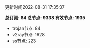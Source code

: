 更新时间2022-08-31 17:35:37

**总订阅: 64**
**总节点: 9338**
**有效节点: 1935**
- trojan节点: 84
- v2ray节点: 1628
- ss节点: 223
